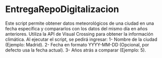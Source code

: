 # EntregaRepoDigitalizacion

Este script permite obtener datos meteorológicos de una ciudad en una fecha específica y compararlos con los datos del mismo día en años anteriores. Utiliza la API de Visual Crossing para obtener la información climática.
Al ejecutar el script, se pedirá ingresar:
1- Nombre de la ciudad (Ejemplo: Madrid).
2- Fecha en formato YYYY-MM-DD (Opcional, por defecto usa la fecha actual).
3- Años atrás a comparar (Ejemplo: 5).
